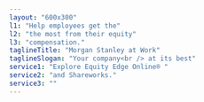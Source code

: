 ```yaml
---
layout: "600x300"
l1: "Help employees get the"
l2: "the most from their equity"
l3: "compensation."
taglineTitle: "Morgan Stanley at Work"
taglineSlogan: "Your company<br /> at its best"
service1: "Explore Equity Edge Online® "
service2: "and Shareworks."
service3: ""
---
```

